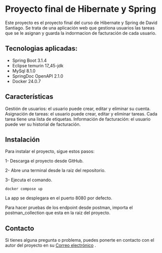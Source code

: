 # Proyecto final de Hibernate y Spring

Este proyecto es el proyecto final del curso de Hibernate y Spring de David Santiago. Se trata de una aplicación web
que gestiona usuarios las tareas que se le asignan y guarda la indormacion de facturación de cada usuario.

## Tecnologias aplicadas:

* Spring Boot 3.1.4
* Eclipse temurin 17_45-jdk
* MySql 8.1.0
* SpringDoc OpenAPI 2.1.0
* Docker 24.0.7

## Características
Gestión de usuarios: el usuario puede crear, editar y eliminar su cuenta.
Asignación de tareas: el usuario puede crear, editar y eliminar tareas. Cada tarea tiene una lista de etiquetas.
Información de facturación: el usuario puede ver su historial de facturación.

## Instalación

Para instalar el proyecto, sigue estos pasos:

1- Descarga el proyecto desde GitHub.

2- Abre una terminal desde la raiz del repositorio.

3- Ejecuta el comando.

```
docker compose up
```

La app se desplegara en el puerto 8080 por defecto.

Para hacer pruebas de los endpoint desde postman, importa el postman_collection que esta en la raiz del proyecto.

## Contacto

Si tienes alguna pregunta o problema, puedes ponerte en contacto con el autor del proyecto en
su [Correo electrónico](mailto:davidsantiago434@gmail.com) .
